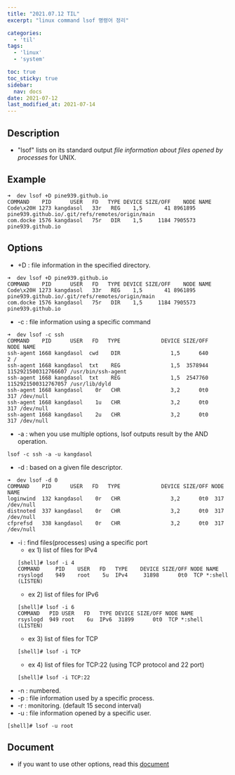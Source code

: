 ```yaml
---
title: "2021.07.12 TIL"
excerpt: "linux command lsof 명령어 정리"

categories:
  - 'til'
tags:
  - 'linux'
  - 'system'

toc: true
toc_sticky: true
sidebar:
  nav: docs
date: 2021-07-12
last_modified_at: 2021-07-14
---
```


## Description

* "lsof" lists on its standard output *file information about files opened by processes* for UNIX.

## Example

```
➜  dev lsof +D pine939.github.io
COMMAND    PID      USER   FD   TYPE DEVICE SIZE/OFF    NODE NAME
Code\x20H 1273 kangdasol   33r   REG    1,5       41 8961895 pine939.github.io/.git/refs/remotes/origin/main
com.docke 1576 kangdasol   75r   DIR    1,5     1184 7905573 pine939.github.io
```

## Options

* +D : file information in the specified directory.
```
➜  dev lsof +D pine939.github.io
COMMAND    PID      USER   FD   TYPE DEVICE SIZE/OFF    NODE NAME
Code\x20H 1273 kangdasol   33r   REG    1,5       41 8961895 pine939.github.io/.git/refs/remotes/origin/main
com.docke 1576 kangdasol   75r   DIR    1,5     1184 7905573 pine939.github.io
```

* -c : file information using a specific command
```
➜  dev lsof -c ssh
COMMAND    PID      USER   FD   TYPE             DEVICE SIZE/OFF                NODE NAME
ssh-agent 1668 kangdasol  cwd    DIR                1,5      640                   2 /
ssh-agent 1668 kangdasol  txt    REG                1,5  3578944 1152921500312766607 /usr/bin/ssh-agent
ssh-agent 1668 kangdasol  txt    REG                1,5  2547760 1152921500312767057 /usr/lib/dyld
ssh-agent 1668 kangdasol    0r   CHR                3,2      0t0                 317 /dev/null
ssh-agent 1668 kangdasol    1u   CHR                3,2      0t0                 317 /dev/null
ssh-agent 1668 kangdasol    2u   CHR                3,2      0t0                 317 /dev/null
```

* -a : when you use multiple options, lsof outputs result by the AND operation.
```
lsof -c ssh -a -u kangdasol
```
* -d : based on a given file descriptor.
```
➜  dev lsof -d 0
COMMAND    PID      USER   FD   TYPE             DEVICE SIZE/OFF NODE NAME
loginwind  132 kangdasol    0r   CHR                3,2      0t0  317 /dev/null
distnoted  337 kangdasol    0r   CHR                3,2      0t0  317 /dev/null
cfprefsd   338 kangdasol    0r   CHR                3,2      0t0  317 /dev/null
```
* -i : find files(processes) using a specific port
  * ex 1) list of files for IPv4
  ```
  [shell]# lsof -i 4
  COMMAND     PID    USER   FD   TYPE    DEVICE SIZE/OFF NODE NAME
  rsyslogd    949    root    5u  IPv4     31898      0t0  TCP *:shell (LISTEN)
  ```
  * ex 2) list of files for IPv6
  ```
  [shell]# lsof -i 6
  COMMAND   PID USER   FD   TYPE DEVICE SIZE/OFF NODE NAME
  rsyslogd  949 root    6u  IPv6  31899      0t0  TCP *:shell (LISTEN)
  ```
  * ex 3) list of files for TCP
  ```
  [shell]# lsof -i TCP
  ```
  * ex 4) list of files for TCP:22 (using TCP protocol and 22 port)
  ```
  [shell]# lsof -i TCP:22
  ```
* -n : numbered.
* -p : file information used by a specific process.
* -r : monitoring. (default 15 second interval)
* -u : file information opened by a specific user.
```
[shell]# lsof -u root
```

## Document

* if you want to use other options, read this [document](https://linux.die.net/man/8/lsof)
